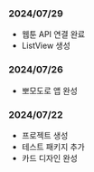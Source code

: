 
### 2024/07/29
* 웹툰 API 연결 완료
* ListView 생성

### 2024/07/26
* 뽀모도로 앱 완성

### 2024/07/22
* 프로젝트 생성
* 테스트 패키지 추가
* 카드 디자인 완성